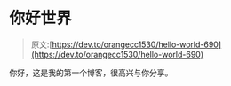 # 你好世界

> 原文:[https://dev.to/orangecc1530/hello-world-690](https://dev.to/orangecc1530/hello-world-690)

你好，这是我的第一个博客，很高兴与你分享。